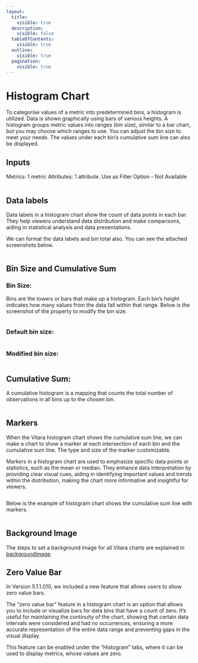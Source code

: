 ```yaml
---
layout:
  title:
    visible: true
  description:
    visible: false
  tableOfContents:
    visible: true
  outline:
    visible: true
  pagination:
    visible: true
---
```


# Histogram Chart

To categorise values of a metric into predetermined bins, a histogram is utilized. Data is shown graphically using bars of various heights. A histogram groups metric values into ranges (bin size), similar to a bar chart, but you may choose which ranges to use. You can adjust the bin size to meet your needs. The values under each bin’s cumulative sum line can also be displayed.

## Inputs <a href="#inputs" id="inputs"></a>

Metrics: 1 metric Attributes: 1 attribute. Use as Filter Option - Not Available

<figure><img src="../.gitbook/assets/image75.png" alt=""><figcaption></figcaption></figure>

## Data labels <a href="#data-labels" id="data-labels"></a>

Data labels in a histogram chart show the count of data points in each bar. They help viewers understand data distribution and make comparisons, aiding in statistical analysis and data presentations.

We can format the data labels and bin total also. You can see the attached screenshots below.&#x20;

<figure><img src="../.gitbook/assets/Histogram1.png" alt=""><figcaption></figcaption></figure>

## Bin Size and Cumulative Sum <a href="#bin-size-and-cumulative-sum" id="bin-size-and-cumulative-sum"></a>

### Bin Size:

Bins are the towers or bars that make up a histogram. Each bin’s height indicates how many values from the data fall within that range. Below is the screenshot of the property to modify the bin size.

<figure><img src="../.gitbook/assets/image (1).png" alt=""><figcaption></figcaption></figure>

### **Default bin size:**&#x20;

<figure><img src="../.gitbook/assets/histogramb.png" alt=""><figcaption></figcaption></figure>

### **Modified bin size:**&#x20;

<figure><img src="../.gitbook/assets/histograma (1).png" alt=""><figcaption></figcaption></figure>

## **Cumulative Sum:**

&#x20;A cumulative histogram is a mapping that counts the total number of observations in all bins up to the chosen bin.&#x20;

<figure><img src="../.gitbook/assets/histogramc.png" alt=""><figcaption></figcaption></figure>

## Markers <a href="#markers" id="markers"></a>

When the Vitara histogram chart shows the cumulative sum line, we can make a chart to show a marker at each intersection of each bin and the cumulative sum line. The type and size of the marker customizable.

Markers in a histogram chart are used to emphasize specific data points or statistics, such as the mean or median. They enhance data interpretation by providing clear visual cues, aiding in identifying important values and trends within the distribution, making the chart more informative and insightful for viewers.

<figure><img src="../.gitbook/assets/Histogram2.png" alt=""><figcaption></figcaption></figure>

Below is the example of histogram chart shows the cumulative sum line with markers.

<figure><img src="../.gitbook/assets/Histogram3.png" alt=""><figcaption></figcaption></figure>

## Background Image <a href="#background-image" id="background-image"></a>

The steps to set a background image for all Vitara charts are explained in [backgroundImage](background-images.md).

## Zero Value Bar <a href="#zero-value-bar" id="zero-value-bar"></a>

In Version 5.1.1.010, we included a new feature that allows users to show zero value bars.

The “zero value bar” feature in a histogram chart is an option that allows you to include or visualize bars for data bins that have a count of zero. It’s useful for maintaining the continuity of the chart, showing that certain data intervals were considered and had no occurrences, ensuring a more accurate representation of the entire data range and preventing gaps in the visual display.

This feature can be enabled under the “Histogram” tabs, where it can be used to display metrics, whose values are zero.

<figure><img src="../.gitbook/assets/HistogramZero1 (1).png" alt=""><figcaption></figcaption></figure>

<figure><img src="../.gitbook/assets/HistogramZero2.png" alt=""><figcaption></figcaption></figure>
